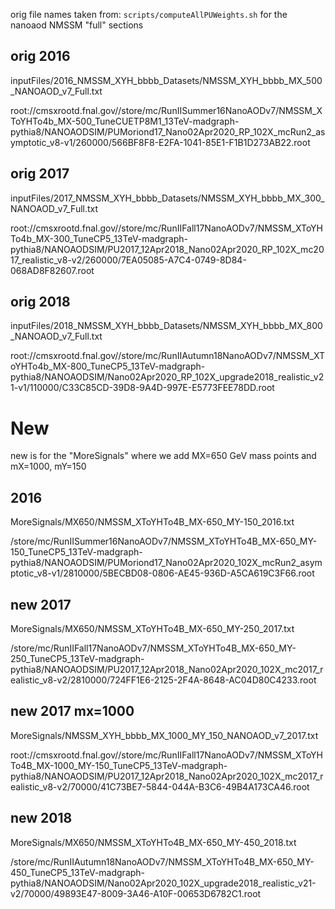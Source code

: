 
orig file names taken from: `scripts/computeAllPUWeights.sh`
for the nanoaod NMSSM "full" sections

## orig 2016
inputFiles/2016_NMSSM_XYH_bbbb_Datasets/NMSSM_XYH_bbbb_MX_500_NANOAOD_v7_Full.txt

root://cmsxrootd.fnal.gov//store/mc/RunIISummer16NanoAODv7/NMSSM_XToYHTo4b_MX-500_TuneCUETP8M1_13TeV-madgraph-pythia8/NANOAODSIM/PUMoriond17_Nano02Apr2020_RP_102X_mcRun2_asymptotic_v8-v1/260000/566BF8F8-E2FA-1041-85E1-F1B1D273AB22.root

## orig 2017
inputFiles/2017_NMSSM_XYH_bbbb_Datasets/NMSSM_XYH_bbbb_MX_300_NANOAOD_v7_Full.txt

root://cmsxrootd.fnal.gov//store/mc/RunIIFall17NanoAODv7/NMSSM_XToYHTo4b_MX-300_TuneCP5_13TeV-madgraph-pythia8/NANOAODSIM/PU2017_12Apr2018_Nano02Apr2020_RP_102X_mc2017_realistic_v8-v2/260000/7EA05085-A7C4-0749-8D84-068AD8F82607.root

## orig 2018
inputFiles/2018_NMSSM_XYH_bbbb_Datasets/NMSSM_XYH_bbbb_MX_800_NANOAOD_v7_Full.txt

root://cmsxrootd.fnal.gov//store/mc/RunIIAutumn18NanoAODv7/NMSSM_XToYHTo4b_MX-800_TuneCP5_13TeV-madgraph-pythia8/NANOAODSIM/Nano02Apr2020_RP_102X_upgrade2018_realistic_v21-v1/110000/C33C85CD-39D8-9A4D-997E-E5773FEE78DD.root


# New
new is for the "MoreSignals" where we add MX=650 GeV mass points
and mX=1000, mY=150

## 2016
MoreSignals/MX650/NMSSM_XToYHTo4B_MX-650_MY-150_2016.txt

/store/mc/RunIISummer16NanoAODv7/NMSSM_XToYHTo4B_MX-650_MY-150_TuneCP5_13TeV-madgraph-pythia8/NANOAODSIM/PUMoriond17_Nano02Apr2020_102X_mcRun2_asymptotic_v8-v1/2810000/5BECBD08-0806-AE45-936D-A5CA619C3F66.root

## new 2017

MoreSignals/MX650/NMSSM_XToYHTo4B_MX-650_MY-250_2017.txt

/store/mc/RunIIFall17NanoAODv7/NMSSM_XToYHTo4B_MX-650_MY-250_TuneCP5_13TeV-madgraph-pythia8/NANOAODSIM/PU2017_12Apr2018_Nano02Apr2020_102X_mc2017_realistic_v8-v2/2810000/724FF1E6-2125-2F4A-8648-AC04D80C4233.root

## new 2017 mx=1000

MoreSignals/NMSSM_XYH_bbbb_MX_1000_MY_150_NANOAOD_v7_2017.txt

root://cmsxrootd.fnal.gov//store/mc/RunIIFall17NanoAODv7/NMSSM_XToYHTo4B_MX-1000_MY-150_TuneCP5_13TeV-madgraph-pythia8/NANOAODSIM/PU2017_12Apr2018_Nano02Apr2020_102X_mc2017_realistic_v8-v2/70000/41C73BE7-5844-044A-B3C6-49B4A173CA46.root

## new 2018
MoreSignals/MX650/NMSSM_XToYHTo4B_MX-650_MY-450_2018.txt

/store/mc/RunIIAutumn18NanoAODv7/NMSSM_XToYHTo4B_MX-650_MY-450_TuneCP5_13TeV-madgraph-pythia8/NANOAODSIM/Nano02Apr2020_102X_upgrade2018_realistic_v21-v2/70000/49893E47-8009-3A46-A10F-00653D6782C1.root


